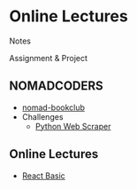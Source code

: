 # Online Lectures
Notes

Assignment & Project

## NOMADCODERS
  * [nomad-bookclub](https://github.com/Han-Seulkee/TIL/tree/main/book_club/)
  * Challenges
    * [Python Web Scraper](https://github.com/Han-Seulkee/TIL/tree/main/Python%20Web%20Scraper)
    
## Online Lectures
  * [React Basic](https://github.com/Han-Seulkee/TIL/tree/main/React%20Basic)
